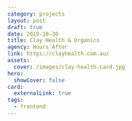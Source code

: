 ```yaml
---
category: projects
layout: post
draft: true
date: 2019-10-30
title: Clay Health & Organics
agency: Hours After
link: https://clayhealth.com.au/
assets:
  cover: /images/clay-health-card.jpg
hero:
  showCover: false
card:
  externalLink: true
tags:
  - frontend
---
```


<Media image="/images/billys-coffee-hero.jpg" />

<PostButton link="https://billyscoffeecairns.com.au/" label="Visit Billy's Coffee" />

<script>
import Media from "../../src/components/Media";
import PostButton from "../../src/components/PostButton";
export default {
  components: {
    Media,
    PostButton
  }
}
</script>
